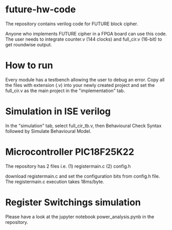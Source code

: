 # future-hw-code
The repository contains verilog code for FUTURE block cipher.

Anyone who implements FUTURE cipher in a FPGA board can use this code. The user needs to integrate counter.v (144 clocks) and full_cir.v (16-bit) to get roundwise output.

# How to run

Every module has a testbench allowing the user to debug an error. Copy all the files with extension (.v) into your newly created project and set the full_cir.v as the main project in the "implementation" tab.

# Simulation in ISE verilog

In the "simulation" tab, select full_cir_tb.v, then Behavioural Check Syntax followed by Simulate Behavioural Model.

# Microcontroller PIC18F25K22

The repository has 2 files i.e. (1) registermain.c (2) config.h

download registermain.c and set the configuration bits from config.h file. The registermain.c execution takes 18ms/byte.

# Register Switchings simulation

Please have a look at the jupyter notebook power_analysis.pynb in the repository.
